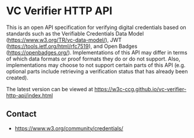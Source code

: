 # VC Verifier HTTP API

This is an open API specification for verifying digital credentials based on standards such as the Verifiable Credentials Data Model (https://www.w3.org/TR/vc-data-model/), JWT (https://tools.ietf.org/html/rfc7519), and Open Badges (https://openbadges.org/). Implementations of this API may differ in terms of which data formats or proof formats they do or do not support. Also, implementations may choose to not support certain parts of this API (e.g. optional parts include retrieving a verification status that has already been created).

The latest version can be viewed at https://w3c-ccg.github.io/vc-verifier-http-api/index.html

## Contact

* https://www.w3.org/community/credentials/
